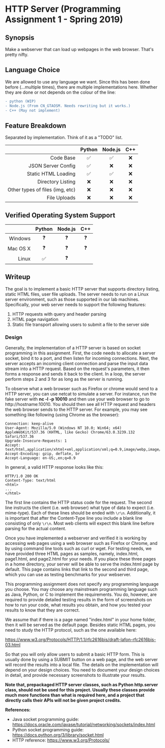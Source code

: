 # HTTP Server (Programming Assignment 1 - Spring 2019)

## Synopsis
Make a webserver that can load up webpages in the web browser. That's pretty
nifty.

## Language Choice
We are allowed to use any language we want. Since this has been done before
(...multiple times), there are multiple implementations here. Whether they are
done or not depends on the colour of the line:
```diff
- python (WIP)
- Node.js (From CN_GTAOSM. Needs rewriting but it works.)
- C++ (May not implement)
```

## Feature Breakdown
Separated by implementation. Think of it as a "TODO" list.

| | Python | Node.js | C++ |
| ---: | :---: | :---: | :---: |
| Code Base | ✅ | ✅ | ❌ |
| JSON Server Config | ✅ | ❌ | ❌ |
| Static HTML Loading | ✅ | ✅ | ❌ |
| Directory Listing | ❌ | ❌ | ❌ |
| Other types of files (img, etc) | ❌ | ❌ | ❌ |
| File Uploads | ❌ | ❌ | ❌ |

## Verified Operating System Support

| | Python | Node.js | C++ |
| ---: | :---: | :---: | :---: |
| Windows | ❓ | ❓ | ❓ |
| Mac OS X | ❓ | ❓ | ❓ |
| Linux | ✅ | ❓ | |

## Writeup
The goal is to implement a basic HTTP server that supports directory listing,
static HTML files, user file uploads. The server needs to run on a Linux server
environment, such as those supported in our lab machines. Specifically, your
web server needs to support the following features:
1. HTTP requests with query and header parsing
2. HTML page navigation
3. Static file transport allowing users to submit a file to the server side

### Design
Generally, the implementation of a HTTP server is based on socket programming
in this assignment. First, the code needs to allocate a server socket, bind it
to a port, and then listen for incoming connections. Next, the server accepts
an incoming client connection and parse the input data stream into a HTTP
request. Based on the request's parameters, it then forms a response and sends
it back to the client. In a loop, the server perform steps 2 and 3 for as long
as the server is running.

To observe what a web browser such as Firefox or chrome would send to a HTTP
server, you can use netcat to simulate a server. For instance, run the fake
server with **nc -l -p 10010** and then use your web browser to go to
http://hostname:10010. You should then see all HTTP request and headers the web
browser sends to the HTTP server. For example, you may see something like
following (using Chrome as the browser):
```
Connection: keep-alive
User-Agent: Mozilla/5.0 (Windows NT 10.0; Win64; x64) AppleWebKit/537.36 (KHTML, like Gecko) Chrome/63.0.3239.132 Safari/537.36
Upgrade-Insecure-Requests: 1
Accept: text/html,application/xhtml+xml,application/xml;q=0.9,image/webp,image/apng,*/*;q=0.8
Accept-Encoding: gzip, deflate, br
Accept-Language: en-US;,en;q=0.9
```

In general, a valid HTTP response looks like this:
```
HTTP/1.0 200 OK
Content-Type: text/html
<html>
...
</html>
```

The first line contains the HTTP status code for the request. The second line
instructs the client (i.e. web browser) what type of data to expect (i.e.
mime-type). Each of these lines should be ended with `\r\n`. Additionally, it
is important that after the Content-Type line you include a blank line
consisting of only `\r\n`. Most web clients will expect this blank line before
parsing for the actual content.

Once you have implemented a webserver and verified it is working by accessing
web pages using a web browser such as Firefox or Chrome, and by using command
line tools such as curl or wget. For testing needs, we have provided three HTML
pages as samples, namely, index.html, page1.html, and page2.html for your
needs. If you place these three pages in a home directory, your server will be
able to serve the index.html page by default. This page contains links that
link to the second and third page, which you can use as testing benchmarks for
your webserver.

This programming assignment does not specify any programming language you
choose. You may choose any mainstream programming language such as Java,
Python, or C to implement the requirements. You do, however, are required to
provide detailed testing results in the form of screenshots on how to run your
code, what results you obtain, and how you tested your results to know that
they are correct.

We assume that if there is a page named "index.html" in your home folder, then
it will be served as the default page. Besides static HTML pages, you need to
study the HTTP protocol, such as the one available here:

https://www.w3.org/Protocols/HTTP/1.1/rfc2616bis/draft-lafon-rfc2616bis-03.html

So that you will only allow users to submit a basic HTTP form. This is usually
done by using a SUBMIT button on a web page, and the web server will record the
results into a local file. The details on the implementation will depend on
your design choices. You need to document your design choices in detail, and
provide necessary screenshots to illustrate your results.

__Note that, prepackaged HTTP server classes, such as Python http.server class,
should not be used for this project. Usually these classes provide much more
functions than what is required here, and a project that directly calls their
APIs will not be given project credits.__

**References:**

* Java socket programming guide: https://docs.oracle.com/javase/tutorial/networking/sockets/index.html
* Python socket programming guide: https://docs.python.org/3/library/socket.html
* HTTP reference: https://www.w3.org/Protocols/
